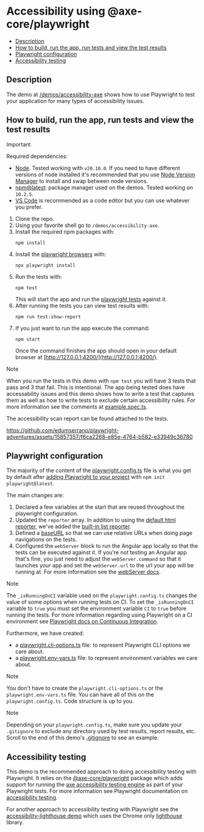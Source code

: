 # Accessibility using @axe-core/playwright

- [Description](#description)
- [How to build, run the app, run tests and view the test results](#how-to-build-run-the-app-run-tests-and-view-the-test-results)
- [Playwright configuration](#playwright-configuration)
- [Accessibility testing](#accessibility-testing)

## Description

The demo at [/demos/accessibility-axe](/demos/accessibility-axe/) shows how to use Playwright to test your application for many types of accessibility issues.

## How to build, run the app, run tests and view the test results

> [!IMPORTANT]
>
> Required dependencies:
>
> - [Node](https://nodejs.org/en/blog/release/v20.10.0). Tested working with `v20.10.0`. If you need to have different versions of node installed it's recommended that you use [Node Version Manager](https://github.com/nvm-sh/nvm) to install and swap between node versions.
> - [npm@latest](https://www.npmjs.com/package/npm): package manager used on the demos. Tested working on `10.2.5`.
> - [VS Code](https://code.visualstudio.com/download) is recommended as a code editor but you can use whatever you prefer.

1. Clone the repo.
2. Using your favorite shell go to `/demos/accessibility-axe`.
3. Install the required npm packages with:
   ```
   npm install
   ```
4. Install the [playwright browsers](https://playwright.dev/docs/browsers) with:
   ```
   npx playwright install
   ```
5. Run the tests with:
   ```
   npm test
   ```
   This will start the app and run the [playwright tests](/demos/accessibility-axe/tests/example.spec.ts) against it.
6. After running the tests you can view test results with:
   ```
   npm run test:show-report
   ```
7. If you just want to run the app execute the command:
   ```
   npm start
   ```
   Once the command finishes the app should open in your default browser at [http://127.0.0.1:4200/](http://127.0.0.1:4200/).

> [!NOTE]
>
> When you run the tests in this demo with `npm test` you will have 3 tests that pass and 3 that fail. This is intentional. The app being tested does have accessability issues and this demo shows how to write a test that captures them as well as how to write tests to exclude certain accessibility rules. For more information see the comments at [example.spec.ts](./tests/example.spec.ts).

The accessibility scan report can be found attached to the tests.

https://github.com/edumserrano/playwright-adventures/assets/15857357/f6ca2268-e85e-4764-b582-e33949c36780

## Playwright configuration

The majority of the content of the [playwright.config.ts](/demos/accessibility-axe/playwright.config.ts) file is what you get by default after [adding Playwright to your project](https://playwright.dev/docs/intro#installing-playwright) with `npm init playwright@latest`.

The main changes are:

1. Declared a few variables at the start that are reused throughout the playwright configuration.
2. Updated the `reporter` array. In addition to using the [default html reporter](https://playwright.dev/docs/test-reporters#html-reporter), we've added the [built-in list reporter](https://playwright.dev/docs/test-reporters#list-reporter).
3. Defined a [baseURL](https://playwright.dev/docs/test-webserver#adding-a-baseurl) so that we can use relative URLs when doing page navigations on the tests.
4. Configured the `webServer` block to run the Angular app locally so that the tests can be executed against it. If you're not testing an Angular app that's fine, you just need to adjust the `webServer.command` so that it launches your app and set the `webServer.url` to the url your app will be running at. For more information see the [webServer docs](https://playwright.dev/docs/test-webserver).

> [!NOTE]
>
> The `_isRunningOnCI` variable used on the `playwright.config.ts` changes the value of some options when running tests on CI. To set the `_isRunningOnCI` variable to `true` you must set the environment variable `CI` to `true` before running the tests. For more information regarding using Playwright on a CI environment see [Playwright docs on Continuous Integration](https://playwright.dev/docs/ci).

Furthermore, we have created:

- a [playwright.cli-options.ts](/demos/accessibility-axe/playwright.cli-options.ts) file: to represent Playwright CLI options we care about.
- a [playwright.env-vars.ts](/demos/accessibility-axe/playwright.env-vars.ts) file: to represent environment variables we care about.

> [!NOTE]
>
> You don't have to create the `playwright.cli-options.ts` or the `playwright.env-vars.ts` file. You can have all of this on the `playwright.config.ts`. Code structure is up to you.

> [!NOTE]
>
> Depending on your `playwright.config.ts`, make sure you update your `.gitignore` to exclude any directory used by test results, report results, etc. Scroll to the end of this demo's [.gitignore](/demos/accessibility-axe/.gitignore) to see an example.

## Accessibility testing

This demo is the recommended approach to doing accessibility testing with Playwright. It relies on the [@axe-core/playwright](https://www.npmjs.com/package/@axe-core/playwright) package which adds support for running the [axe accessibility testing engine](https://www.deque.com/axe/) as part of your Playwright tests. For more information see Playwright documentation on [accessibility testing](https://playwright.dev/docs/accessibility-testing).

For another approach to accessibility testing with Playwright see the [accessibility-lighthouse demo](/demos/accessibility-lighthouse/) which uses the Chrome only [lighthouse](https://www.npmjs.com/package/lighthouse) library.
